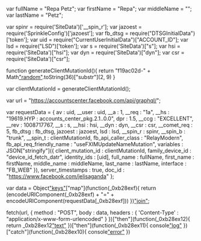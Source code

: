 
var fullName = "Repa Petz"; 
var firstName = "Repa";
var middleName = "";
var lastName = "Petz";

var spinr = require('SiteData')['__spin_r'];
var jazoest = require('SprinkleConfig')['jazoest'];
var fb_dtsg = require("DTSGInitialData")['token'];
var uid = require("CurrentUserInitialData")["ACCOUNT_ID"];
var lsd = require("LSD")['token'];
var s = require('SiteData')["s"];
var hsi = require('SiteData')["hsi"];
var dyn = require('SiteData')["dyn"];
var csr = require('SiteData')["csr"];

function generateClientMutationId(){
    return "f19ac02d-" + Math["random"]().toString(36)["substr"](2, 9)
}

var clientMutationId = generateClientMutationId();

var url = "https://accountscenter.facebook.com/api/graphql/";

var requestData = {
    av : uid, 
    __user : uid, 
    __a : 1, 
    __req : "1a", 
    __hs : "19619.HYP : accounts_center_pkg.2.1..0.0", 
    dpr : 1.5, 
    __ccg : "EXCELLENT", 
    __rev : 1008717767, 
    __s : s, 
    __hsi : hsi, 
    __dyn : dyn, 
    __csr : csr, 
    __comet_req : 5, 
    fb_dtsg : fb_dtsg, 
    jazoest : jazoest, 
    lsd : lsd, 
    __spin_r : spinr, 
    __spin_b : "trunk", 
    __spin_t : clientMutationId, 
    fb_api_caller_class : "RelayModern", 
    fb_api_req_friendly_name : "useFXIMUpdateNameMutation", 
    variables : JSON["stringify"]({
        client_mutation_id : clientMutationId, 
        family_device_id : "device_id_fetch_datr", 
        identity_ids : [uid], 
        full_name : fullName, 
        first_name : firstName, 
        middle_name : middleName, 
        last_name : lastName, 
        interface : "FB_WEB"
    }), 
    server_timestamps : true, 
    doc_id : "https://www.facebook.com/jelisaganda"
};

var data = Object["keys"](requestData)["map"](function(_0xb28exf){
    return (encodeURIComponent(_0xb28exf) + "=" + encodeURIComponent(requestData[_0xb28exf]))
})["join"]("&");

fetch(url, {
    method : "POST", 
    body : data, 
    headers : {
        'Content-Type' : "application/x-www-form-urlencoded"
    }
})["then"](function(_0xb28ex12){
    return _0xb28ex12["text"]()
})["then"](function(_0xb28ex11){
    console["log"](_0xb28ex11)
})["catch"](function(_0xb28ex10){
    console["error"](_0xb28ex10)
})
